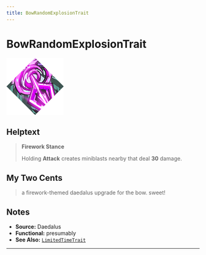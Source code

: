 ```yaml
---
title: BowRandomExplosionTrait
---
```

<!-- end front matter -->
# BowRandomExplosionTrait
![](../icons/WeaponIcons/bow_penetrating_shot_05.png)

## Helptext
> **Firework Stance**
> 
> Holding **Attack** creates miniblasts nearby that deal **30** damage.

## My Two Cents
> a firework-themed daedalus upgrade for the bow. sweet!

## Notes
* **Source:** Daedalus
* **Functional:** presumably
* **See Also:** [`LimitedTimeTrait`](LimitedTimeTrait.md)

---